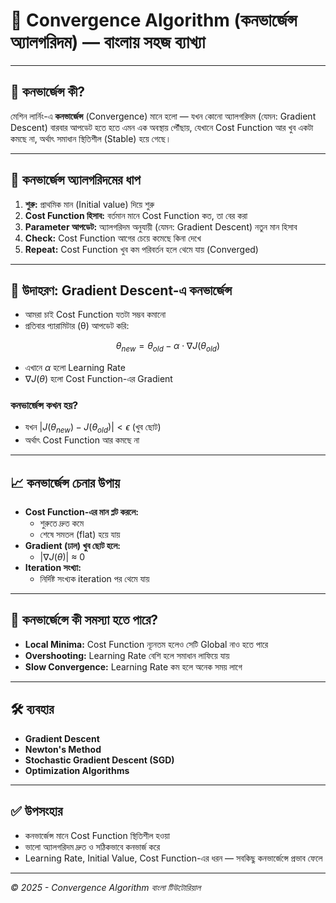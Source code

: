 # 🔄 Convergence Algorithm (কনভার্জেন্স অ্যালগরিদম) — বাংলায় সহজ ব্যাখ্যা

---

## 📘 কনভার্জেন্স কী?

মেশিন লার্নিং-এ **কনভার্জেন্স** (Convergence) মানে হলো — যখন কোনো অ্যালগরিদম (যেমন: Gradient Descent) বারবার আপডেট হতে হতে এমন এক অবস্থায় পৌঁছায়, যেখানে Cost Function আর খুব একটা কমছে না, অর্থাৎ সমাধান স্থিতিশীল (Stable) হয়ে গেছে।

---

## 🔹 কনভার্জেন্স অ্যালগরিদমের ধাপ

1. **শুরু:** প্রাথমিক মান (Initial value) দিয়ে শুরু
2. **Cost Function হিসাব:** বর্তমান মানে Cost Function কত, তা বের করা
3. **Parameter আপডেট:** অ্যালগরিদম অনুযায়ী (যেমন: Gradient Descent) নতুন মান হিসাব
4. **Check:** Cost Function আগের চেয়ে কমেছে কিনা দেখে
5. **Repeat:** Cost Function খুব কম পরিবর্তন হলে থেমে যায় (Converged)

---

## 🧮 উদাহরণ: Gradient Descent-এ কনভার্জেন্স

- আমরা চাই Cost Function যতটা সম্ভব কমানো
- প্রতিবার প্যারামিটার (θ) আপডেট করি:

$$
\theta_{new} = \theta_{old} - \alpha \cdot \nabla J(\theta_{old})
$$

- এখানে $\alpha$ হলো Learning Rate
- $\nabla J(\theta)$ হলো Cost Function-এর Gradient

### **কনভার্জেন্স কখন হয়?**
- যখন $|J(\theta_{new}) - J(\theta_{old})| < \epsilon$ (খুব ছোট)
- অর্থাৎ Cost Function আর কমছে না

---

## 📈 কনভার্জেন্স চেনার উপায়

- **Cost Function-এর মান প্লট করলে:**
  - শুরুতে দ্রুত কমে
  - শেষে সমতল (flat) হয়ে যায়
- **Gradient (ঢাল) খুব ছোট হলে:**
  - $|\nabla J(\theta)|$ ≈ 0
- **Iteration সংখ্যা:**
  - নির্দিষ্ট সংখ্যক iteration পর থেমে যায়

---

## 🎯 কনভার্জেন্সে কী সমস্যা হতে পারে?

- **Local Minima:** Cost Function ন্যূনতম হলেও সেটি Global নাও হতে পারে
- **Overshooting:** Learning Rate বেশি হলে সমাধান লাফিয়ে যায়
- **Slow Convergence:** Learning Rate কম হলে অনেক সময় লাগে

---

## 🛠️ ব্যবহার

- **Gradient Descent**
- **Newton's Method**
- **Stochastic Gradient Descent (SGD)**
- **Optimization Algorithms**

---

## ✅ উপসংহার

- কনভার্জেন্স মানে Cost Function স্থিতিশীল হওয়া
- ভালো অ্যালগরিদম দ্রুত ও সঠিকভাবে কনভার্জ করে
- Learning Rate, Initial Value, Cost Function-এর ধরন — সবকিছু কনভার্জেন্সে প্রভাব ফেলে

---

*© 2025 - Convergence Algorithm বাংলা টিউটোরিয়াল*
